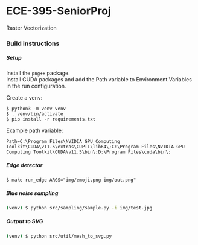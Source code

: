 # ECE-395-SeniorProj
Raster Vectorization

### Build instructions

##### Setup
Install the `png++` package.  
Install CUDA packages and add the Path variable to Environment Variables in the run configuration.

Create a venv:
```
$ python3 -m venv venv
$ . venv/bin/activate
$ pip install -r requirements.txt
```

Example path variable:
```
Path=C:\Program Files\NVIDIA GPU Computing Toolkit\CUDA\v11.5\extras\CUPTI\lib64\;C:\Program Files\NVIDIA GPU Computing Toolkit\CUDA\v11.5\bin\;D:\Program Files\cuda\bin\;
```

##### Edge detector
```
$ make run_edge ARGS="img/emoji.png img/out.png"
```

##### Blue noise sampling
```bash
(venv) $ python src/sampling/sample.py -i img/test.jpg
```

##### Output to SVG
```bash
(venv) $ python src/util/mesh_to_svg.py
```
